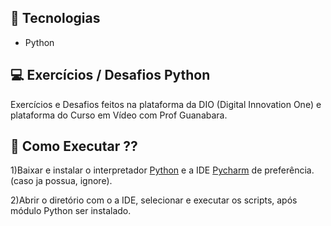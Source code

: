
 ## 🚀 Tecnologias

- Python


## 💻 Exercícios / Desafios Python

Exercícios e Desafios feitos na plataforma da DIO (Digital Innovation One) e plataforma do Curso em Vídeo com Prof Guanabara.


## 📝 Como Executar ??

 1)Baixar e instalar o interpretador [Python](https://www.python.org/downloads/) e a IDE [Pycharm](https://www.jetbrains.com/pt-br/pycharm/) de preferência. (caso ja possua, ignore).


 2)Abrir o diretório com o a IDE, selecionar e executar os scripts, após módulo Python ser instalado.